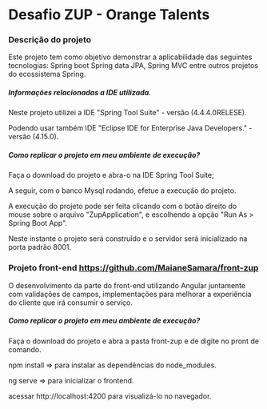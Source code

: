 # Desafio ZUP - Orange Talents

### Descrição do projeto

Este projeto tem como objetivo demonstrar a aplicabilidade das seguintes tecnologias: Spring boot Spring data JPA, Spring MVC entre outros projetos do ecossistema Spring.

##### Informações relacionadas a IDE utilizada.

Neste projeto utilizei a IDE "Spring Tool Suite" - versão (4.4.4.0RELESE).

Podendo usar também IDE "Eclipse IDE for Enterprise Java Developers." - versão (4.15.0). 

##### Como replicar o projeto em meu ambiente de execução?

Faça o download do projeto e abra-o na IDE Spring Tool Suite;

A seguir, com o banco Mysql rodando, efetue a execução do projeto.

A execução do projeto pode ser feita clicando com o botão direito do mouse sobre o arquivo "ZupApplication", e escolhendo a opção "Run As > Spring Boot App".

Neste instante o projeto será construído e o servidor será inicializado na porta padrão 8001.

### Projeto front-end https://github.com/MaianeSamara/front-zup

O desenvolvimento da parte do front-end utilizando Angular juntamente com validações de campos, implementações para melhorar a experiência do cliente que irá consumir o serviço.

##### Como replicar o projeto em meu ambiente de execução?

Faça o download do projeto e abra a pasta front-zup e de digite no pront de comando.

npm install => para instalar as dependências do node_modules.

ng serve => para inicializar o frontend.

acessar http://localhost:4200 para visualizá-lo no navegador.
